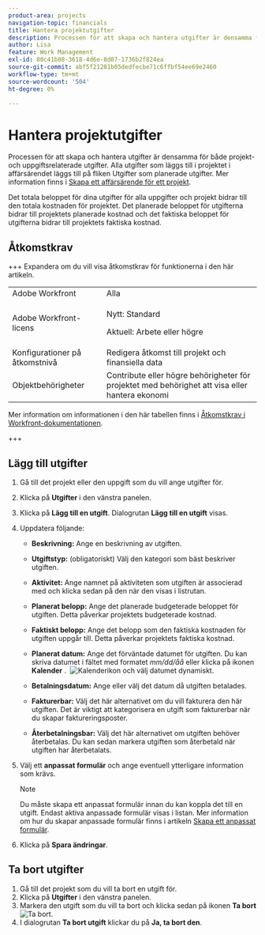 ```yaml
---
product-area: projects
navigation-topic: financials
title: Hantera projektutgifter
description: Processen för att skapa och hantera utgifter är densamma för både projekt- och uppgiftsrelaterade utgifter. Alla utgifter som läggs till i projektet i affärsärendet läggs till på fliken Utgifter som planerade utgifter.
author: Lisa
feature: Work Management
exl-id: 80c41b08-3618-4d6e-8d07-1736b2f824ea
source-git-commit: abf5f21281b05dedfecbe71c6ffbf54ee69e2460
workflow-type: tm+mt
source-wordcount: '504'
ht-degree: 0%

---
```


# Hantera projektutgifter

<!-- Audited: 6/2025 -->

Processen för att skapa och hantera utgifter är densamma för både projekt- och uppgiftsrelaterade utgifter. Alla utgifter som läggs till i projektet i affärsärendet läggs till på fliken Utgifter som planerade utgifter. Mer information finns i [Skapa ett affärsärende för ett projekt](../../../manage-work/projects/define-a-business-case/create-business-case.md).

Det totala beloppet för dina utgifter för alla uppgifter och projekt bidrar till den totala kostnaden för projektet. Det planerade beloppet för utgifterna bidrar till projektets planerade kostnad och det faktiska beloppet för utgifterna bidrar till projektets faktiska kostnad.

## Åtkomstkrav

+++ Expandera om du vill visa åtkomstkrav för funktionerna i den här artikeln.

<table style="table-layout:auto"> 
 <col> 
 <col> 
 <tbody> 
  <tr> 
   <td role="rowheader">Adobe Workfront</td> 
   <td>Alla</td> 
  </tr> 
  <tr> 
   <td role="rowheader">Adobe Workfront-licens</td> 
   <td>
   <p>Nytt: Standard</p>
   <p>Aktuell: Arbete eller högre</p></td> 
  </tr> 
  <tr> 
   <td role="rowheader">Konfigurationer på åtkomstnivå</td> 
   <td>Redigera åtkomst till projekt och finansiella data</td> 
  </tr> 
  <tr> 
   <td role="rowheader">Objektbehörigheter</td> 
   <td>Contribute eller högre behörigheter för projektet med behörighet att visa eller hantera ekonomi</td> 
  </tr> 
 </tbody> 
</table>

Mer information om informationen i den här tabellen finns i [Åtkomstkrav i Workfront-dokumentationen](/help/quicksilver/administration-and-setup/add-users/access-levels-and-object-permissions/access-level-requirements-in-documentation.md).

+++

## Lägg till utgifter

1. Gå till det projekt eller den uppgift som du vill ange utgifter för.
1. Klicka på **Utgifter** i den vänstra panelen.
1. Klicka på **Lägg till en utgift**. Dialogrutan **Lägg till en utgift** visas.
1. Uppdatera följande:

   * **Beskrivning:** Ange en beskrivning av utgiften.
   * **Utgiftstyp:** (obligatoriskt) Välj den kategori som bäst beskriver utgiften.
   * **Aktivitet:** Ange namnet på aktiviteten som utgiften är associerad med och klicka sedan på den när den visas i listrutan.
   * **Planerat belopp:** Ange det planerade budgeterade beloppet för utgiften. Detta påverkar projektets budgeterade kostnad.

   * **Faktiskt belopp:** Ange det belopp som den faktiska kostnaden för utgiften uppgår till. Detta påverkar projektets faktiska kostnad.

   * **Planerat datum:** Ange det förväntade datumet för utgiften. Du kan skriva datumet i fältet med formatet *mm/dd/åå* eller klicka på ikonen **Kalender** .  ![Kalenderikon](assets/calendar-icon.png) och välj datumet dynamiskt.

   * **Betalningsdatum:** Ange eller välj det datum då utgiften betalades.
   * **Fakturerbar:** Välj det här alternativet om du vill fakturera den här utgiften. Det är viktigt att kategorisera en utgift som fakturerbar när du skapar faktureringsposter.
   * **Återbetalningsbar:** Välj det här alternativet om utgiften behöver återbetalas. Du kan sedan markera utgiften som återbetald när utgiften har återbetalats.

1. Välj ett **anpassat formulär** och ange eventuell ytterligare information som krävs.

   >[!NOTE]
   >
   >Du måste skapa ett anpassat formulär innan du kan koppla det till en utgift. Endast aktiva anpassade formulär visas i listan. Mer information om hur du skapar anpassade formulär finns i artikeln [Skapa ett anpassat formulär](/help/quicksilver/administration-and-setup/customize-workfront/create-manage-custom-forms/form-designer/design-a-form/design-a-form.md).

1. Klicka på **Spara ändringar**.

## Ta bort utgifter

1. Gå till det projekt som du vill ta bort en utgift för.
1. Klicka på **Utgifter** i den vänstra panelen.
1. Markera den utgift som du vill ta bort och klicka sedan på ikonen **Ta bort** ![Ta bort](assets/delete.png).
1. I dialogrutan **Ta bort utgift** klickar du på **Ja, ta bort den**.